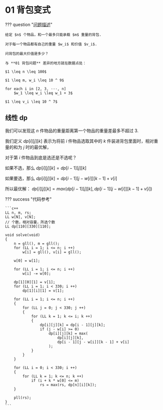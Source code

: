 # 01 背包变式

??? question "[问题描述](https://atcoder.jp/contests/abc060/tasks/arc073_b)"

    给定 $n$ 个物品，和一个最多只能承载 $m$ 重量的背包.

    对于每一个物品都有自己的重量 $w_i$ 和价值 $v_i$.

    问背包的最大价值是多少？

    与 **01 背包问题** 差异的地方就在数据点处：

    $1 \leq n \leq 100$

    $1 \leq m, w_i \leq 10 ^ 9$

    for each i in [2, 3, ···, n]
        $w_1 \leq w_i \leq w_1 + 3$

    $1 \leq v_i \leq 10 ^ 7$

## 线性 dp

我们可以发现这 $n$ 件物品的重量距离第一个物品的重量差最多不超过 $3$.

我们定义 $dp[i][j][k]$ 表示为将前 $i$ 件物品选取其中的 $k$ 件装进背包里面时，相对重量的和为 $j$ 时的最优解，

对于第 $i$ 件物品到底是选还是不选呢？

如果不选，那么 $dp[i][j][k] = dp[i - 1][j][k]$

如果要选，那么 $dp[i][j][k] = dp[i - 1][j - w[i]][k - 1] + v[i]$

所以最优解： $dp[i][j][k] = max(dp[i - 1][j][k], dp[i - 1][j - w[i]][k - 1] + v[i])$

??? success "代码参考"

    ```c++
    LL n, m, rs;
    LL w[N], v[N];
    // 个数，相对容量，所选个数
    LL dp[110][330][110];

    void solve(void)
    {
        n = gll(), m = gll();
        for (LL i = 1; i <= n; i ++)
            w[i] = gll(), v[i] = gll();

        w[0] = w[1];

        for (LL i = 1; i <= n; i ++)
            w[i] -= w[0];

        dp[1][0][1] = v[1];
        for (LL i = 1; i < 330; i ++)
            dp[1][i][1] = v[1];

        for (LL i = 1; i <= n; i ++)
        {
            for (LL j = 0; j < 330; j ++)
            {
                for (LL k = 1; k <= i; k ++)
                {
                    dp[i][j][k] = dp[i - 1][j][k];
                    if (j - w[i] >= 0)
                        dp[i][j][k] = max(
                            dp[i][j][k],
                            dp[i - 1][j - w[i]][k - 1] + v[i]
                        );
                }
            }
        }

        for (LL i = 0; i < 330; i ++)
        {
            for (LL k = 1; k <= n; k ++)
                if (i + k * w[0] <= m)
                    rs = max(rs, dp[n][i][k]);
        }

        pll(rs);
    }
    ```